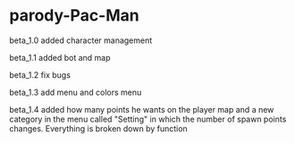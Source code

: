 # parody-Pac-Man
beta_1.0 added character management

beta_1.1 added bot and map

beta_1.2 fix bugs

beta_1.3 add menu and colors menu

beta_1.4 added how many points he wants on the player map and a new category in the menu called "Setting" in which the number of spawn points changes. Everything is broken down by function
